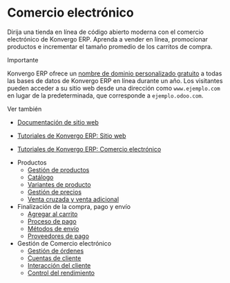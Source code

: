 # Comercio electrónico

Dirija una tienda en línea de código abierto moderna con el comercio
electrónico de Konvergo ERP. Aprenda a vender en línea, promocionar productos e
incrementar el tamaño promedio de los carritos de compra.

<div class="alert alert-warning">
<p class="alert-title">
Importante</p><p>Konvergo ERP ofrece un <a href="website/configuration/domain_names#domain-name-register"><span class="std std-ref">nombre de dominio personalizado gratuito</span></a> a todas las bases de datos de Konvergo ERP en línea durante un año. Los visitantes pueden acceder a su sitio web desde una dirección como <code>www.ejemplo.com</code> en lugar de la predeterminada, que corresponde a <code>ejemplo.odoo.com</code>.</p>
</div> <div class="alert alert-secondary">
<p class="alert-title">
Ver también</p><ul>
<li><p><a href="website">Documentación de sitio web</a></p></li>
<li><p><a href="https://www.odoo.com/slides/website-25">Tutoriales de Konvergo ERP: Sitio web</a></p></li>
<li><p><a href="https://www.odoo.com/slides/ecommerce-26">Tutoriales de Konvergo ERP: Comercio electrónico</a></p></li>
</ul>
</div>

  * Productos
    * [Gestión de productos](ecommerce/managing_products/products)
    * [Catálogo](ecommerce/managing_products/catalog)
    * [Variantes de producto](ecommerce/managing_products/variants)
    * [Gestión de precios](ecommerce/managing_products/price_management)
    * [Venta cruzada y venta adicional](ecommerce/managing_products/cross_upselling)
  * Finalización de la compra, pago y envío
    * [Agregar al carrito](ecommerce/checkout_payment_shipping/cart)
    * [Proceso de pago](ecommerce/checkout_payment_shipping/checkout)
    * [Métodos de envío](ecommerce/checkout_payment_shipping/shipping)
    * [Proveedores de pago](ecommerce/checkout_payment_shipping/payments)
  * Gestión de Comercio electrónico
    * [Gestión de órdenes](ecommerce/ecommerce_management/order_handling)
    * [Cuentas de cliente](ecommerce/ecommerce_management/customer_accounts)
    * [Interacción del cliente](ecommerce/ecommerce_management/customer_interaction)
    * [Control del rendimiento](ecommerce/ecommerce_management/performance)

